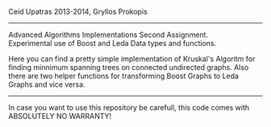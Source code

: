 Ceid Upatras 2013-2014, Gryllos Prokopis 

-----
Advanced Algorithms Implementations Second Assignment.<br>
Experimental use of Boost and Leda Data types and functions.

Here you can find a pretty simple implementation of Kruskal's Algoritm for finding minnimum spanning trees on connected undirected graphs.
Also there are two helper functions for transforming Boost Graphs to Leda Graphs and vice versa.

------

In case you want to use this repository be carefull, this code comes with ABSOLUTELY NO WARRANTY!
